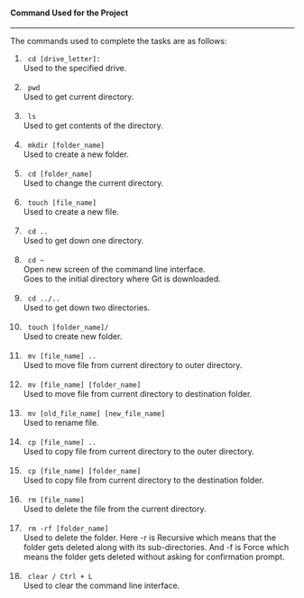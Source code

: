 #### Command Used for the Project

___

The commands used to complete the tasks are as follows:

<ol>
<li> <code> cd [drive_letter]: </code> <br>
Used to the specified drive. </li> <br>

<li> <code> pwd </code> <br>
Used to get current directory. </li> <br>

<li> <code> ls </code> <br>
Used to get contents of the directory. </li> <br>

<li> <code> mkdir [folder_name] </code> <br>
Used to create a new folder. </li> <br>

<li> <code> cd [folder_name] </code> <br>
Used to change the current directory. </li> <br>

<li> <code> touch [file_name] </code> <br>
Used to create a new file. </li> <br>

<li> <code> cd .. </code> <br>
Used to get down one directory. </li> <br>



<li> <code> cd ~ </code> <br>
Open new screen of the command line interface.<br>
Goes to the initial directory where Git is downloaded. </li> <br>

<li> <code> cd ../.. </code> <br>
Used to get down two directories. </li> <br>











<li> <code> touch [folder_name]/ </code> <br>
Used to create new folder. </li> <br>

<li> <code> mv [file_name] .. </code> <br>
Used to move file from current directory to outer directory. </li> <br>

<li> <code> mv [file_name] [folder_name] </code> <br>
Used to move file from current directory to destination folder. </li> <br>

<li> <code> mv [old_file_name] [new_file_name] </code> <br>
Used to rename file. </li> <br>

<li> <code> cp [file_name] .. </code> <br>
Used to copy file from current directory to the outer directory. </li> <br>

<li> <code> cp [file_name] [folder_name] </code> <br>
Used to copy file from current directory to the destination folder. </li> <br>

<li> <code> rm [file_name] </code> <br>
Used to delete the file from the current directory. </li> <br>

<li> <code> rm -rf [folder_name] </code> <br>
Used to delete the folder. 
Here -r is Recursive which means that the folder gets deleted along with its sub-directories.
And -f is Force which means the folder gets deleted without asking for confirmation prompt. </li> <br>

<li> <code> clear / Ctrl + L </code> <br>
Used to clear the command line interface. </li> <br>
 
</ol>